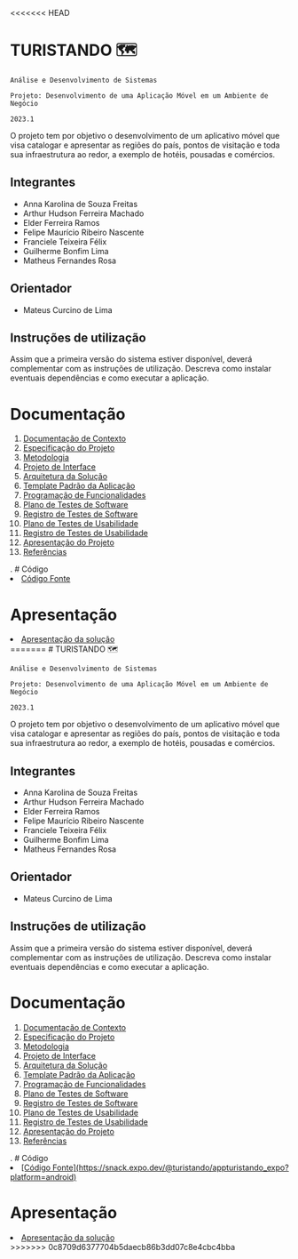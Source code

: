 <<<<<<< HEAD
# TURISTANDO 🗺️

`Análise e Desenvolvimento de Sistemas`

`Projeto: Desenvolvimento de uma Aplicação Móvel em um Ambiente de Negócio`

`2023.1`

O projeto tem por objetivo o desenvolvimento de um aplicativo móvel que visa catalogar e apresentar as regiões do país, pontos de visitação e toda sua infraestrutura ao redor, a exemplo de hotéis, pousadas e comércios.

## Integrantes

* Anna Karolina de Souza Freitas
* Arthur Hudson Ferreira Machado 
* Elder Ferreira Ramos 
* Felipe Maurício Ribeiro Nascente
* Franciele Teixeira Félix
* Guilherme Bonfim Lima
* Matheus Fernandes Rosa 

## Orientador

* Mateus Curcino de Lima

## Instruções de utilização

Assim que a primeira versão do sistema estiver disponível, deverá complementar com as instruções de utilização. Descreva como instalar eventuais dependências e como executar a aplicação.

# Documentação

<ol>
<li><a href="docs/01-Documentação de Contexto.md"> Documentação de Contexto</a></li>
<li><a href="docs/02-Especificação do Projeto.md"> Especificação do Projeto</a></li>
<li><a href="docs/03-Metodologia.md"> Metodologia</a></li>
<li><a href="docs/04-Projeto de Interface.md"> Projeto de Interface</a></li>
<li><a href="docs/05-Arquitetura da Solução.md"> Arquitetura da Solução</a></li>
<li><a href="docs/06-Template Padrão da Aplicação.md"> Template Padrão da Aplicação</a></li>
<li><a href="docs/07-Programação de Funcionalidades.md"> Programação de Funcionalidades</a></li>
<li><a href="docs/08-Plano de Testes de Software.md"> Plano de Testes de Software</a></li>
<li><a href="docs/09-Registro de Testes de Software.md"> Registro de Testes de Software</a></li>
<li><a href="docs/10-Plano de Testes de Usabilidade.md"> Plano de Testes de Usabilidade</a></li>
<li><a href="docs/11-Registro de Testes de Usabilidade.md"> Registro de Testes de Usabilidade</a></li>
<li><a href="docs/12-Apresentação do Projeto.md"> Apresentação do Projeto</a></li>
<li><a href="docs/13-Referências.md"> Referências</a></li>
</ol>
.
# Código

<li><a href="src/README.md"> Código Fonte</a></li>

# Apresentação

<li><a href="presentation/README.md"> Apresentação da solução</a></li>
=======
# TURISTANDO 🗺️

`Análise e Desenvolvimento de Sistemas`

`Projeto: Desenvolvimento de uma Aplicação Móvel em um Ambiente de Negócio`

`2023.1`

O projeto tem por objetivo o desenvolvimento de um aplicativo móvel que visa catalogar e apresentar as regiões do país, pontos de visitação e toda sua infraestrutura ao redor, a exemplo de hotéis, pousadas e comércios.

## Integrantes

* Anna Karolina de Souza Freitas
* Arthur Hudson Ferreira Machado 
* Elder Ferreira Ramos 
* Felipe Maurício Ribeiro Nascente
* Franciele Teixeira Félix
* Guilherme Bonfim Lima
* Matheus Fernandes Rosa 

## Orientador

* Mateus Curcino de Lima

## Instruções de utilização

Assim que a primeira versão do sistema estiver disponível, deverá complementar com as instruções de utilização. Descreva como instalar eventuais dependências e como executar a aplicação.

# Documentação

<ol>
<li><a href="docs/01-Documentação de Contexto.md"> Documentação de Contexto</a></li>
<li><a href="docs/02-Especificação do Projeto.md"> Especificação do Projeto</a></li>
<li><a href="docs/03-Metodologia.md"> Metodologia</a></li>
<li><a href="docs/04-Projeto de Interface.md"> Projeto de Interface</a></li>
<li><a href="docs/05-Arquitetura da Solução.md"> Arquitetura da Solução</a></li>
<li><a href="docs/06-Template Padrão da Aplicação.md"> Template Padrão da Aplicação</a></li>
<li><a href="docs/07-Programação de Funcionalidades.md"> Programação de Funcionalidades</a></li>
<li><a href="docs/08-Plano de Testes de Software.md"> Plano de Testes de Software</a></li>
<li><a href="docs/09-Registro de Testes de Software.md"> Registro de Testes de Software</a></li>
<li><a href="docs/10-Plano de Testes de Usabilidade.md"> Plano de Testes de Usabilidade</a></li>
<li><a href="docs/11-Registro de Testes de Usabilidade.md"> Registro de Testes de Usabilidade</a></li>
<li><a href="docs/12-Apresentação do Projeto.md"> Apresentação do Projeto</a></li>
<li><a href="docs/13-Referências.md"> Referências</a></li>
</ol>
.
# Código

<li><a href="src/README.md"> [Código Fonte](https://snack.expo.dev/@turistando/appturistando_expo?platform=android)</a></li>

# Apresentação

<li><a href="presentation/README.md"> Apresentação da solução</a></li>
>>>>>>> 0c8709d6377704b5daecb86b3dd07c8e4cbc4bba
